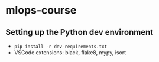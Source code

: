 # mlops-course

## Setting up the Python dev environment
* `pip install -r dev-requirements.txt`
* VSCode extensions: black, flake8, mypy, isort


